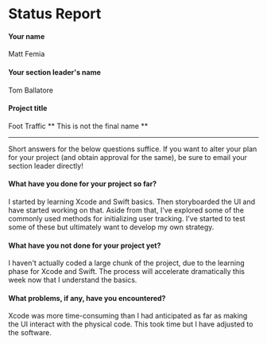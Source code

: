 # Status Report

#### Your name

Matt Femia

#### Your section leader's name

Tom Ballatore

#### Project title

Foot Traffic
** This is not the final name **

***

Short answers for the below questions suffice. If you want to alter your plan for your project (and obtain approval for the same), be sure to email your section leader directly!

#### What have you done for your project so far?

I started by learning Xcode and Swift basics. Then storyboarded the UI and have started working on that. Aside from that, I've explored some of the commonly used methods
for initializing user tracking. I've started to test some of these but ultimately want to develop my own strategy.

#### What have you not done for your project yet?

I haven't actually coded a large chunk of the project, due to the learning phase for Xcode and Swift. The process will accelerate dramatically this week now that I
understand the basics.

#### What problems, if any, have you encountered?

Xcode was more time-consuming than I had anticipated as far as making the UI interact with the physical code. This took time but I have adjusted to the
software.